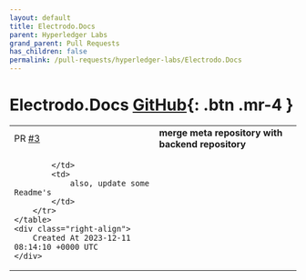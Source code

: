 ```yaml
---
layout: default
title: Electrodo.Docs
parent: Hyperledger Labs
grand_parent: Pull Requests
has_children: false
permalink: /pull-requests/hyperledger-labs/Electrodo.Docs
---
```


# Electrodo.Docs <span class="fs-3 right-align">[GitHub](https://github.com/hyperledger-labs/Electrodo.Docs){: .btn .mr-4 }</span>


<div>
    <table>
        <tr>
            <td>
                PR <a href="https://github.com/hyperledger-labs/Electrodo.Docs/pull/3" class=".btn">#3</a>
            </td>
            <td>
                <b>
                    merge meta repository with backend repository
                </b>
            </td>
        </tr>
        <tr>
            <td>
                
            </td>
            <td>
                also, update some Readme's
            </td>
        </tr>
    </table>
    <div class="right-align">
        Created At 2023-12-11 08:14:10 +0000 UTC
    </div>
</div>

